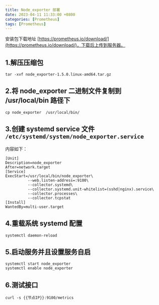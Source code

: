 ```yaml
---
title: Node_exporter 部署
date: 2023-04-11 11:33:00 +0800
categories: [Prometheus]
tags: [Prometheus]
---
```



安装包下载地址 [https://prometheus.io/download/](https://prometheus.io/download/)，下载后上传到服务器。

## 1.解压压缩包
```shell
tar -xvf node_exporter-1.5.0.linux-amd64.tar.gz
```

## 2.将 node_exporter 二进制文件复制到 /usr/local/bin 路径下
```shell
cp node_exporter  /usr/local/bin/
```


## 3.创建 systemd service 文件 `/etc/systemd/system/node_exporter.service` 
内容如下：
```shell
[Unit]
Description=node_exporter
After=network.target 
[Service]
ExecStart=/usr/local/bin/node_exporter\
          --web.listen-address=:9100\
          --collector.systemd\
          --collector.systemd.unit-whitelist=(sshd|nginx).service\
          --collector.processes\
          --collector.tcpstat
[Install]
WantedBy=multi-user.target
```

## 4.重载系统 systemd 配置 
```shell
systemctl daemon-reload
```

## 5.启动服务并且设置服务自启
```shell
systemctl start node_exporter
systemctl enable node_exporter
```



## 6.测试接口
```shell
curl -s {{节点IP}}:9100/metrics
```



